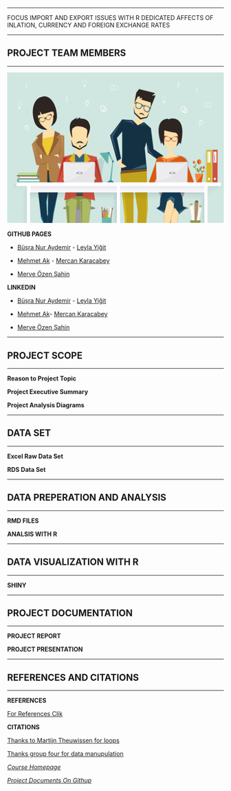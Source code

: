 


*** 

FOCUS IMPORT AND EXPORT ISSUES WITH R DEDICATED AFFECTS OF INLATION, CURRENCY AND FOREIGN EXCHANGE RATES

***  



## PROJECT TEAM MEMBERS
*** 
![Image description](https://github.com/MEF-BDA503/gpj18-r_coders/blob/master/img/R_developers.jpg)

**GITHUB PAGES**

- [Büşra Nur Aydemir](https://mef-bda503.github.io/pj18-aydemirbusra/) - [Leyla Yiğit](https://mef-bda503.github.io/pj18-Leyla.Yigit/)

- [Mehmet Ak](https://mef-bda503.github.io/pj18-mehmetakk/) - [Mercan Karacabey](https://mef-bda503.github.io/pj18-mkaracabey/)

- [Merve Özen Şahin](https://mef-bda503.github.io/pj18-ozenm/)

**LINKEDIN**
- [Büşra Nur Aydemir]( https://www.linkedin.com/in/busra-nur-aydemir-51b81b8b/) - [Leyla Yiğit](https://www.linkedin.com/in/leyla-yi%C4%9Fit-b3894955/)

- [Mehmet Ak](https://www.linkedin.com/in/ACoAACENGXUBEHApr9slAuQzh8lBviwp1FrY3oY/)- [Mercan Karacabey](https://www.linkedin.com/in/mercan-karacabey-708240103/)

- [Merve Özen Şahin](https://www.linkedin.com/in/merve-ozen-sahin-91027431/)



***
## PROJECT SCOPE 
*** 
**Reason to Project Topic**

**Project Executive Summary**

**Project Analysis Diagrams**



***
## DATA SET 
*** 
**Excel Raw Data Set**

**RDS Data Set**



***
## DATA PREPERATION AND ANALYSIS
*** 
**RMD FILES**

**ANALSIS WITH R**



***
## DATA VISUALIZATION WITH R
*** 
**SHINY**



***
## PROJECT DOCUMENTATION
*** 
**PROJECT REPORT**

**PROJECT PRESENTATION**



***
## REFERENCES AND CITATIONS
*** 
**REFERENCES**

[For References Clik](Analysis_Codes_and_RMD_HTML//References_citations.html)


**CITATIONS**

[Thanks to Martijn Theuwissen for loops](https://www.r-bloggers.com/how-to-write-the-first-for-loop-in-r/)

[Thanks group four for data manupulation](https://mef-bda503.github.io/gpj18-group_four/)


*[Course Homepage](https://mef-bda503.github.io/)*

*[Project Documents On Githup](https://github.com/MEF-BDA503/gpj18-r_coders)*
